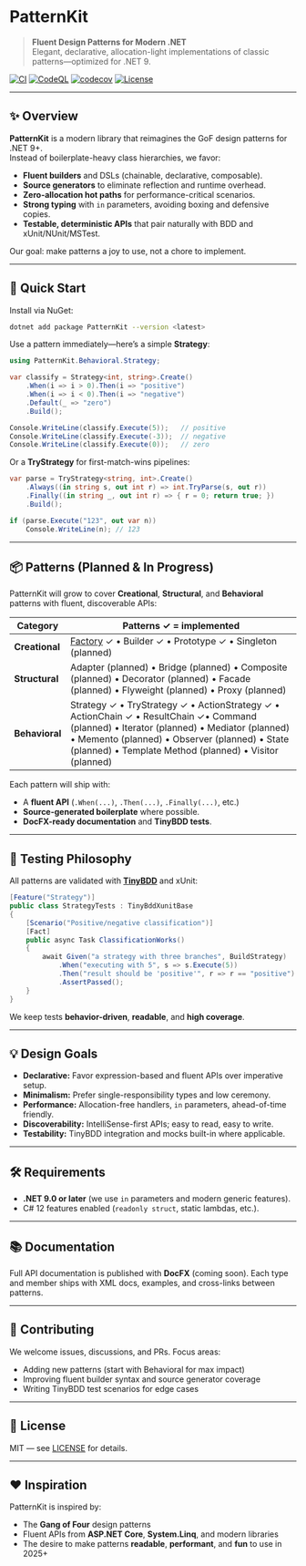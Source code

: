 # PatternKit

> **Fluent Design Patterns for Modern .NET**  
> Elegant, declarative, allocation-light implementations of classic patterns—optimized for .NET 9.


[![CI](https://github.com/JerrettDavis/PatternKit/actions/workflows/ci.yml/badge.svg)](https://github.com/JerrettDavis/PatternKit/actions/workflows/ci.yml)
[![CodeQL](https://github.com/JerrettDavis/PatternKit/actions/workflows/codeql-analysis.yml/badge.svg)](https://github.com/JerrettDavis/PatternKit/security/code-scanning)
[![codecov](https://codecov.io/gh/JerrettDavis/PatternKit/graph/badge.svg?token=I0LO3HLUTP)](https://codecov.io/gh/JerrettDavis/PatternKit)
[![License](https://img.shields.io/badge/license-MIT-green.svg?style=flat-square)](LICENSE)

---

## ✨ Overview

**PatternKit** is a modern library that reimagines the GoF design patterns for .NET 9+.  
Instead of boilerplate-heavy class hierarchies, we favor:

- **Fluent builders** and DSLs (chainable, declarative, composable).
- **Source generators** to eliminate reflection and runtime overhead.
- **Zero-allocation hot paths** for performance-critical scenarios.
- **Strong typing** with `in` parameters, avoiding boxing and defensive copies.
- **Testable, deterministic APIs** that pair naturally with BDD and xUnit/NUnit/MSTest.

Our goal: make patterns a joy to use, not a chore to implement.

---

## 🚀 Quick Start

Install via NuGet:

```bash
dotnet add package PatternKit --version <latest>
```

Use a pattern immediately—here’s a simple **Strategy**:

```csharp
using PatternKit.Behavioral.Strategy;

var classify = Strategy<int, string>.Create()
    .When(i => i > 0).Then(i => "positive")
    .When(i => i < 0).Then(i => "negative")
    .Default(_ => "zero")
    .Build();

Console.WriteLine(classify.Execute(5));   // positive
Console.WriteLine(classify.Execute(-3));  // negative
Console.WriteLine(classify.Execute(0));   // zero
```

Or a **TryStrategy** for first-match-wins pipelines:

```csharp
var parse = TryStrategy<string, int>.Create()
    .Always((in string s, out int r) => int.TryParse(s, out r))
    .Finally((in string _, out int r) => { r = 0; return true; })
    .Build();

if (parse.Execute("123", out var n))
    Console.WriteLine(n); // 123
```

---

## 📦 Patterns (Planned & In Progress)

PatternKit will grow to cover **Creational**, **Structural**, and **Behavioral** patterns with fluent, discoverable APIs:

| Category       | Patterns ✓ = implemented                                                                                                                                                                                                                              |
| -------------- |-------------------------------------------------------------------------------------------------------------------------------------------------------------------------------------------------------------------------------------------------------|
| **Creational** | [Factory](docs/patterns/creational/factory/factory.md) ✓ • Builder ✓ • Prototype ✓ • Singleton (planned)                                                                                                                                             |
| **Structural** | Adapter (planned) • Bridge (planned) • Composite (planned) • Decorator (planned) • Facade (planned) • Flyweight (planned) • Proxy (planned)                                                                                                           |
| **Behavioral** | Strategy ✓ • TryStrategy ✓ • ActionStrategy ✓ • ActionChain ✓ • ResultChain ✓• Command (planned) • Iterator (planned) • Mediator (planned) • Memento (planned) • Observer (planned) • State (planned) • Template Method (planned) • Visitor (planned) |

Each pattern will ship with:

* A **fluent API** (`.When(...)`, `.Then(...)`, `.Finally(...)`, etc.)
* **Source-generated boilerplate** where possible.
* **DocFX-ready documentation** and **TinyBDD tests**.

---

## 🧪 Testing Philosophy

All patterns are validated with **[TinyBDD](https://github.com/jerrettdavis/TinyBdd)** and xUnit:

```csharp
[Feature("Strategy")]
public class StrategyTests : TinyBddXunitBase
{
    [Scenario("Positive/negative classification")]
    [Fact]
    public async Task ClassificationWorks()
    {
        await Given("a strategy with three branches", BuildStrategy)
            .When("executing with 5", s => s.Execute(5))
            .Then("result should be 'positive'", r => r == "positive")
            .AssertPassed();
    }
}
```

We keep tests **behavior-driven**, **readable**, and **high coverage**.

---


## 💡 Design Goals

* **Declarative:** Favor expression-based and fluent APIs over imperative setup.
* **Minimalism:** Prefer single-responsibility types and low ceremony.
* **Performance:** Allocation-free handlers, `in` parameters, ahead-of-time friendly.
* **Discoverability:** IntelliSense-first APIs; easy to read, easy to write.
* **Testability:** TinyBDD integration and mocks built-in where applicable.

---

## 🛠 Requirements

* **.NET 9.0 or later** (we use `in` parameters and modern generic features).
* C# 12 features enabled (`readonly struct`, static lambdas, etc.).

---

## 📚 Documentation

Full API documentation is published with **DocFX** (coming soon).
Each type and member ships with XML docs, examples, and cross-links between patterns.

---

## 🤝 Contributing

We welcome issues, discussions, and PRs.
Focus areas:

* Adding new patterns (start with Behavioral for max impact)
* Improving fluent builder syntax and source generator coverage
* Writing TinyBDD test scenarios for edge cases

---

## 📄 License

MIT — see [LICENSE](LICENSE) for details.

---

## ❤️ Inspiration

PatternKit is inspired by:

* The **Gang of Four** design patterns
* Fluent APIs from **ASP.NET Core**, **System.Linq**, and modern libraries
* The desire to make patterns **readable**, **performant**, and **fun** to use in 2025+


